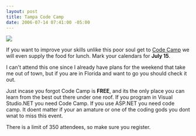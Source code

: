 ```yaml
---
layout: post
title: Tampa Code Camp
date: 2006-07-14 07:41:00 -05:00
---
```


![](http://gwb.blob.core.windows.net/sdorman/5006/o_Html4Food.gif) 


If you want to improve your skills unlike this poor soul get to [Code Camp](http://www.tampacodecamp.com/) we will even supply the food for lunch. Mark your calendars for <strong>July 15</strong>. 


I can't attend this one since I already have plans for the weekend that take me out of town, but if you are in Florida and want to go you should check it out.

Just incase you forgot Code Camp is <strong>FREE</strong>, and its the only place you can learn from the best out there under one roof. If you program in Visual Studio.NET you need Code Camp. If you use ASP.NET you need code camp. It doent matter if your an amature or one of the coding gods you dont wnat to miss this event.

There is a limit of 350 attendees, so make sure you register.
